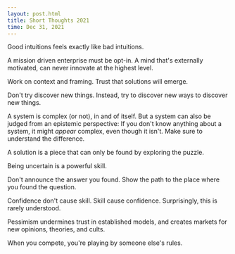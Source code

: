 ```yaml
---
layout: post.html
title: Short Thoughts 2021
time: Dec 31, 2021
---
```


<div class="short-thoughts">

Good intuitions feels exactly like bad intuitions.

A mission driven enterprise must be opt-in. A mind that's externally motivated, can never innovate at the highest level.

Work on context and framing. Trust that solutions will emerge.

Don't try discover new things. Instead, try to discover new ways to discover new things.

A system is complex (or not), in and of itself. But a system can also be judged from an epistemic perspective: If you don't know anything about a system, it might <em>appear</em> complex, even though it isn't. Make sure to understand the difference.

A solution is a piece that can only be found by exploring the puzzle.

Being uncertain is a powerful skill.

Don't announce the answer you found. Show the path to the place where you found the question.

Confidence don't cause skill. Skill cause confidence. Surprisingly, this is rarely understood.

Pessimism undermines trust in established models, and creates markets for new opinions, theories, and cults.

When you compete, you're playing by someone else's rules.

</div>
